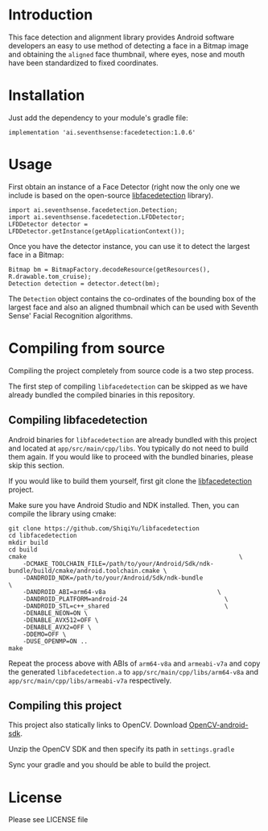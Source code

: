 # Introduction

This face detection and alignment library provides Android software developers an easy to use
method of detecting a face in a Bitmap image and obtaining the `aligned` face thumbnail, where eyes, 
nose and mouth have been standardized to fixed coordinates.

# Installation

Just add the dependency to your module's gradle file:

```
implementation 'ai.seventhsense:facedetection:1.0.6'
```

# Usage

First obtain an instance of a Face Detector (right now the only one we include is based on the
open-source [libfacedetection](https://github.com/ShiqiYu/libfacedetection) library).

```
import ai.seventhsense.facedetection.Detection;
import ai.seventhsense.facedetection.LFDDetector;
LFDDetector detector = LFDDetector.getInstance(getApplicationContext());
```

Once you have the detector instance, you can use it to detect the largest face in a Bitmap:

```
Bitmap bm = BitmapFactory.decodeResource(getResources(), R.drawable.tom_cruise);
Detection detection = detector.detect(bm);
```

The `Detection` object contains the co-ordinates of the bounding box of the largest face and also
an aligned thumbnail which can be used with Seventh Sense' Facial Recognition algorithms.

# Compiling from source

Compiling the project completely from source code is a two step process.

The first step of compiling `libfacedetection` can be skipped as we have already bundled the
compiled binaries in this repository.

## Compiling libfacedetection

Android binaries for `libfacedetection` are already bundled with this project and located at 
`app/src/main/cpp/libs`. You typically do not need to build them again. If you would like to 
proceed with the bundled binaries, please skip this section.

If you would like to build them yourself, first git clone the  [libfacedetection](https://github.com/ShiqiYu/libfacedetection)
project.

Make sure you have Android Studio and NDK installed. Then, you can compile the library using cmake:

```
git clone https://github.com/ShiqiYu/libfacedetection
cd libfacedetection
mkdir build
cd build
cmake                                                           \
    -DCMAKE_TOOLCHAIN_FILE=/path/to/your/Android/Sdk/ndk-bundle/build/cmake/android.toolchain.cmake \
    -DANDROID_NDK=/path/to/your/Android/Sdk/ndk-bundle                               \
    -DANDROID_ABI=arm64-v8a                               \
    -DANDROID_PLATFORM=android-24                           \
    -DANDROID_STL=c++_shared                                \
    -DENABLE_NEON=ON \
    -DENABLE_AVX512=OFF \
    -DENABLE_AVX2=OFF \
    -DDEMO=OFF \
    -DUSE_OPENMP=ON ..
make
```

Repeat the process above with ABIs of `arm64-v8a` and `armeabi-v7a` and copy the generated 
`libfacedetection.a` to `app/src/main/cpp/libs/arm64-v8a` and `app/src/main/cpp/libs/armeabi-v7a`
respectively.

## Compiling this project

This project also statically links to OpenCV. Download [OpenCV-android-sdk](https://sourceforge.net/projects/opencvlibrary/files/4.5.0/opencv-4.5.0-android-sdk.zip/download).

Unzip the OpenCV SDK and then specify its path in `settings.gradle`

Sync your gradle and you should be able to build the project.

# License

Please see LICENSE file
